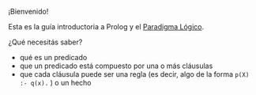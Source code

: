 ¡Bienvenido!

Esta es la guía introductoria a Prolog y el [Paradigma Lógico](http://wiki.uqbar.org/wiki/articles/paradigma-logico.html). 

¿Qué necesitás saber?

* qué es un predicado
* que un predicado está compuesto por una o más cláusulas
* que cada cláusula puede ser una regla (es decir, algo de la forma `p(X) :- q(x).` ) o un hecho
